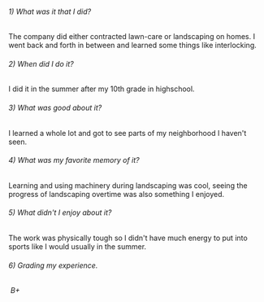 

 ###### *1) What was it that I did?* 

The company did either contracted lawn-care or landscaping on homes. I went back and forth in between and learned some things like interlocking.

###### *2) When did I do it?* 

I did it in the summer after my 10th grade in highschool.

###### *3) What was good about it?* 

I learned a whole lot and got to see parts of my neighborhood I haven't seen. 

###### *4) What was my favorite memory of it?* 

Learning and using machinery during landscaping was cool, seeing the progress of landscaping overtime was also something I enjoyed.

###### *5) What didn't I enjoy about it?* 

The work was physically tough so I didn't have much energy to put into sports like I would usually in the summer.

###### *6) Grading my experience.*

&nbsp;_B+_

&nbsp;
